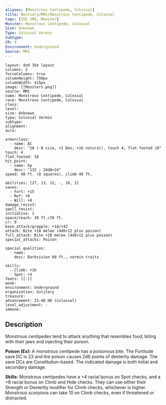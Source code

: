 ```yaml
---
aliases: [Monstrous Centipede, Colossal]
title: Bestiary/MM1/Monstrous Centipede, Colossal
tags: [35E_SRD, Monster]
Monster: Monstrous Centipede, Colossal
Size: Unknown
Type: Colossal Vermin
Subtype: 
CR: 9
Environnent: Underground
Source: MM1
---
```


```statblock
layout: dnd 35e layout
columns: 2
forceColumns: true
columnHeight: 750px
columnWidth: 415px
image: [[Monsters.png]]
source: MM1
name: Monstrous Centipede, Colossal
race: Monstrous Centipede, Colossal
class: 
level: 
size: Unknown
type: Colossal Vermin
subtype: 
alignment: 
aura: 

armorclass:
  - name: AC
    desc: "20 (-8 size, +2 Dex, +16 natural), touch 4, flat-footed 18"
touch: 4
flat_footed: 18
hit_point:
  - name: hp
    desc: "132 ; 24d8+24"
speed: 40 ft. (8 squares), climb 40 ft.

abilities: [27, 13, 12, -, 10, 2]
saves:
  - Fort: +15
  - Ref: +9
  - Will: +8
damage_resist: 
spell_resist: 
initiative: 1
space/reach: 30 ft./20 ft.
cr: 9
base_attack/grapple: +18/+42
attack: Bite +18 melee (4d6+12 plus poison)
full_attack: Bite +18 melee (4d6+12 plus poison)
special_attacks: Poison

special_qualities:
  - name: 
    desc: Darkvision 60 ft., vermin traits

skills:
  - Climb: +16
  - Spot: +4
feats: [[-]]
weak: 
environment: Underground
organization: Solitary
treasure: 
advancement: 25-48 HD (Colossal)
level_adjustment: -
immune: 
```

## Description

<p>Monstrous centipedes tend to attack anything that resembles food, biting with their jaws and injecting their poison.</p>
<p>
            <b>Poison (Ex):</b> A monstrous centipede has a poisonous bite. The Fortitude save DC is 23 and the poison causes 2d6 points of dexterity damage. The save DCs are Constitution-based. The indicated damage is both initial and secondary damage.</p>
<p>
            <b>Skills:</b> Monstrous centipedes have a +4 racial bonus on Spot checks, and a +8 racial bonus on Climb and Hide checks. They can use either their Strength or Dexterity modifier for Climb checks, whichever is higher. Monstrous scorpions can take 10 on Climb checks, even if threatened or distracted.</p>